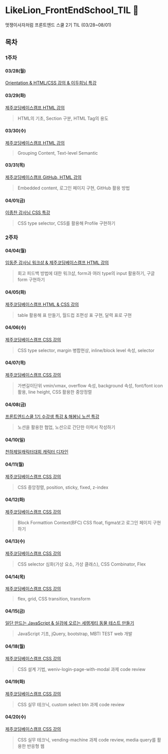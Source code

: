# LikeLion_FrontEndSchool_TIL 📑
멋쟁이사자처럼 프론트엔드 스쿨 2기 TIL (03/28~08/01)

## 목차
### 1주차
#### 03/28(월)
[Orientation & HTML/CSS 강의 & 이두희님 특강](https://github.com/luckjjh/LikeLion_FrontEndSchool_TIL/blob/main/0328/README.md)
#### 03/29(화)
[제주코딩베이스캠프 HTML 강의](https://github.com/luckjjh/LikeLion_FrontEndSchool_TIL/tree/main/0329)
> HTML의 기초, Section 구분, HTML Tag의 용도
#### 03/30(수)
[제주코딩베이스캠프 HTML 강의](https://github.com/luckjjh/LikeLion_FrontEndSchool_TIL/tree/main/0330)
> Grouping Content, Text-level Semantic
#### 03/31(목)
[제주코딩베이스캠프 GitHub, HTML 강의](https://github.com/luckjjh/LikeLion_FrontEndSchool_TIL/tree/main/0331)
> Embedded content, 로그인 페이지 구현, GitHub 활용 방법
#### 04/01(금)
[이종찬 강사님 CSS 특강](https://github.com/luckjjh/LikeLion_FrontEndSchool_TIL/tree/main/0401)
> CSS type selector, CSS를 활용해 Profile 구현하기 
### 2주차
#### 04/04(월)
[임동준 강사님 워크샵 & 제주코딩베이스캠프 HTML 강의](https://github.com/luckjjh/LikeLion_FrontEndSchool_TIL/tree/main/0404)
> 회고 피드백 방법에 대한 워크샵, form과 여러 type의 input 활용하기, 구글 form 구현하기
#### 04/05(화)
[제주코딩베이스캠프 HTML & CSS 강의](https://github.com/luckjjh/LikeLion_FrontEndSchool_TIL/tree/main/0405)
> table 활용해 표 만들기, 월드컵 조편성 표 구현, 달력 표로 구현
#### 04/06(수)
[제주코딩베이스캠프 CSS 강의](https://github.com/luckjjh/LikeLion_FrontEndSchool_TIL/tree/main/0406)
> CSS type selector, margin 병합현상, inline/block level 속성, selector 
#### 04/07(목)
[제주코딩베이스캠프 CSS 강의](https://github.com/luckjjh/LikeLion_FrontEndSchool_TIL/tree/main/0407)
> 가변길이단위 vmin/vmax, overflow 속성, background 속성, font/font icon 활용, line height, CSS 활용한 중앙정렬
#### 04/08(금)
[프론트엔드스쿨 1기 수강생 특강 & 해봄님 노션 특강](https://github.com/luckjjh/LikeLion_FrontEndSchool_TIL/tree/main/0408)
> 노션을 활용한 협업, 노션으로 간단한 이력서 작성하기
#### 04/10(일)
[천하제일캐릭터대회 캐릭터 디자인](https://github.com/luckjjh/LikeLion_FrontEndSchool_TIL/tree/main/0410)
#### 04/11(월)
[제주코딩베이스캠프 CSS 강의](https://github.com/luckjjh/LikeLion_FrontEndSchool_TIL/tree/main/0411)
> CSS 중앙정렬, position, sticky, fixed, z-index
#### 04/12(화)
[제주코딩베이스캠프 CSS 강의](https://github.com/luckjjh/LikeLion_FrontEndSchool_TIL/tree/main/0412)
> Block Formattion Context(BFC) CSS float, figma보고 로그인 페이지 구현하기
#### 04/13(수)
[제주코딩베이스캠프 CSS 강의](https://github.com/luckjjh/LikeLion_FrontEndSchool_TIL/tree/main/0413)
> CSS selector 심화(가상 요소, 가상 클래스), CSS Combinator, Flex
#### 04/14(목)
[제주코딩베이스캠프 CSS 강의](https://github.com/luckjjh/LikeLion_FrontEndSchool_TIL/tree/main/0414)
> flex, grid, CSS transition, transform

#### 04/15(금)
[일단 만드는 JavaScript & 실검에 오르는 세렝게티 동물 테스트 만들기](https://github.com/luckjjh/LikeLion_FrontEndSchool_TIL/tree/main/0415)
> JavaScript 기초, jQuery, bootstrap, MBTI TEST web 개발

#### 04/18(월)
[제주코딩베이스캠프 CSS 강의](https://github.com/luckjjh/LikeLion_FrontEndSchool_TIL/tree/main/0418)
> CSS 설계 기법, weniv-login-page-with-modal 과제 code review

#### 04/19(화)
[제주코딩베이스캠프 CSS 강의](https://github.com/luckjjh/LikeLion_FrontEndSchool_TIL/tree/main/0419)
> CSS 실무 테크닉, custom select btn 과제 code review


#### 04/20(수)
[제주코딩베이스캠프 CSS 강의](https://github.com/luckjjh/LikeLion_FrontEndSchool_TIL/tree/main/0420)
> CSS 실무 테크닉, vending-machine 과제 code review, media query를 활용한 반응형 웹

